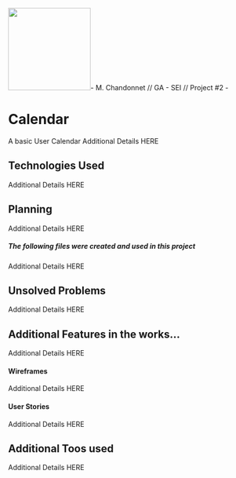 <img src=https://user-images.githubusercontent.com/21346239/91862876-7bf3f580-ec3c-11ea-94d6-5236f3867a9c.png width="168" height="168">- M. Chandonnet // GA - SEI // Project #2 -

# Calendar

A basic User Calendar
Additional Details HERE


## Technologies Used

Additional Details HERE


## Planning

Additional Details HERE


##### The following files were created and used in this project

Additional Details HERE


## Unsolved Problems

Additional Details HERE


## Additional Features in the works...

Additional Details HERE


#### Wireframes

Additional Details HERE


#### User Stories

Additional Details HERE



## Additional Toos used

Additional Details HERE
